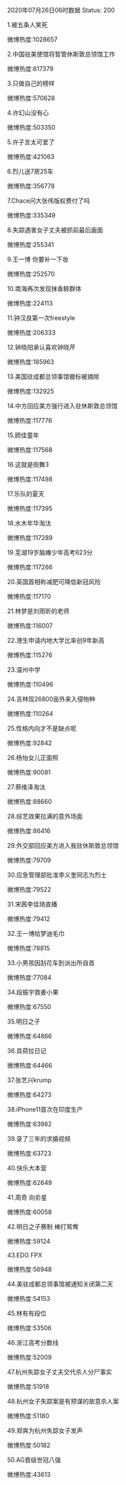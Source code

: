 2020年07月26日06时数据
Status: 200

1.被五条人笑死

微博热度:1028657

2.中国驻美使馆将暂管休斯敦总领馆工作

微博热度:617379

3.只做自己的榜样

微博热度:570628

4.许幻山没有心

微博热度:503350

5.许子言太可爱了

微博热度:421063

6.烈儿送7房25车

微博热度:356778

7.Chace问大张伟版权费付了吗

微博热度:335349

8.失踪遇害女子丈夫被抓前最后画面

微博热度:255341

9.王一博 你要补一下妆

微博热度:252570

10.南海再次发现抹香鲸群体

微博热度:224113

11.钟汉良第一次freestyle

微博热度:206333

12.钟晓阳承认喜欢钟晓芹

微博热度:185963

13.美国驻成都总领事馆徽标被摘除

微博热度:132925

14.中方回应美方强行进入驻休斯敦总领馆

微博热度:117776

15.顾佳童年

微博热度:117568

16.这就是街舞3

微博热度:117498

17.乐队的夏天

微博热度:117395

18.水木年华淘汰

微博热度:117289

19.芜湖19岁脑瘫少年高考623分

微博热度:117266

20.英国首相称减肥可降低新冠风险

微博热度:117170

21.林梦是刘雨昕的老师

微博热度:116007

22.港生申请内地大学比率创9年新高

微博热度:115276

23.温州中学

微博热度:110496

24.吉林现26800亩外来入侵物种

微博热度:110264

25.性格内向才不是缺点呢

微博热度:92842

26.杨怡女儿正面照

微博热度:90081

27.蔡维泽淘汰

微博热度:88660

28.综艺效果拉满的意外场面

微博热度:86416

29.外交部回应美方进入我驻休斯敦总领馆

微博热度:79709

30.应急管理部批准李义奎同志为烈士

微博热度:79522

31.宋茜李佳琦直播

微博热度:79412

32.王一博给梦迪毛巾

微博热度:78815

33.小男孩因刮花车到派出所自首

微博热度:77084

34.段振宇救姜小果

微博热度:67550

35.明日之子

微博热度:64866

36.具荷拉日记

微博热度:64466

37.张艺兴krump

微博热度:64273

38.iPhone11首次在印度生产

微博热度:63982

39.录了三年的求婚视频

微博热度:63723

40.快乐大本营

微博热度:62649

41.周奇 向俞星

微博热度:60058

42.明日之子赛制 棒打鸳鸯

微博热度:59124

43.EDG FPX

微博热度:56948

44.美驻成都总领事馆被通知关闭第二天

微博热度:54153

45.林有有段位

微博热度:53506

46.浙江高考分数线

微博热度:52009

47.杭州失踪女子丈夫交代杀人分尸事实

微博热度:51918

48.杭州女子失踪案是有预谋的故意杀人案

微博热度:51180

49.郑爽为杭州失踪女子发声

微博热度:50182

50.AG晋级世冠八强

微博热度:43613

